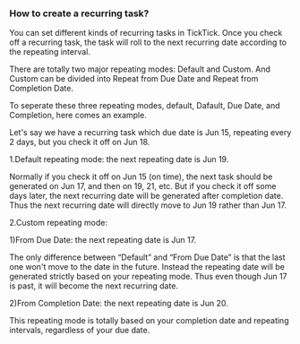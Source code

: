 ### How to create a recurring task?
You can set different kinds of recurring tasks in TickTick. Once you check off a recurring task, the task will roll to the next recurring date according to the repeating interval. 

There are totally two major repeating modes: Default and Custom. And Custom can be divided into Repeat from Due Date and Repeat from Completion Date. 


To seperate these three repeating modes, default, Dafault, Due Date, and Completion, here comes an example.

Let's say we have a recurring task which due date is Jun 15, repeating every 2 days, but you check it off on Jun 18.

1.Default repeating mode: the next repeating date is Jun 19. 

Normally if you check it off on Jun 15 (on time), the next task should be generated on Jun 17, and then on 19, 21, etc. But if you check it off some days later, the next recurring date will be generated after completion date. Thus the next recurring date will directly move to Jun 19 rather than Jun 17.


2.Custom repeating mode:

1)From Due Date: the next repeating date is Jun 17.

The only difference between “Default” and “From Due Date” is that the last one won't move to the date in the future. Instead the repeating date will be generated strictly based on your repeating mode. Thus even though Jun 17 is past, it will become the next recurring date. 

2)From Completion Date: the next repeating date is Jun 20.

This repeating mode is totally based on your completion date and repeating intervals, regardless of your due date. 



